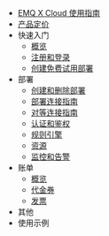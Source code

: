 * [EMQ X Cloud 使用指南](./README.md)
* [产品定价](./pricing.md)
* 快速入门
  * [概览](./quick_start/quick_start.md)
  * [注册和登录](./quick_start/signup_login.md)
  * [创建免费试用部署](./quick_start/free_trial.md)
* 部署
  * [创建和删除部署](./deployments/create_delete.md)
  * [部署连接指南](./deployments/connections.md)
  * [对等连接指南](./deployments/vpc_peering.md)
  * [认证和鉴权](./deployments/users_and_acl.md)
  * [规则引擎](./deployments/rule_engine.md)
  * [资源](./deployments/resources.md)
  * [监控和告警](./deployments/monitor.md)
* 账单
  * [概览](./billing/overview.md)
  * [代金券](./billing/credits.md)
  * [发票](./billing/invoices.md)
* 其他
* 使用示例

